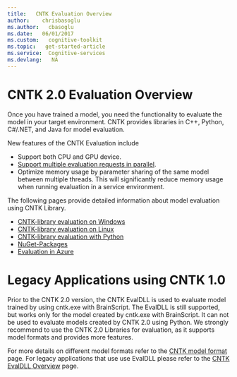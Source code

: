 ```yaml
---
title:   CNTK Evaluation Overview
author:    chrisbasoglu
ms.author:   cbasoglu
ms.date:   06/01/2017
ms.custom:   cognitive-toolkit
ms.topic:   get-started-article
ms.service:  Cognitive-services
ms.devlang:   NA
---
```


# CNTK 2.0 Evaluation Overview

Once you have trained a model, you need the functionality to evaluate the model in your target environment. CNTK provides libraries in C++, Python, C#/.NET, and Java for model evaluation.

New features of the CNTK Evaluation include
* Support both CPU and GPU device.
* [Support multiple evaluation requests in parallel](./CNTK-Eval-Examples.md#examples-for-evaluating-multiple-requests-in-parallel).
* Optimize memory usage by parameter sharing of the same model between multiple threads. This will significantly reduce memory usage when running evaluation in a service environment. 

The following pages provide detailed information about model evaluation using CNTK Library.
* [CNTK-library evaluation on Windows](./CNTK-Library-Evaluation-on-Windows.md)
* [CNTK-library evaluation on Linux](./CNTK-Library-Evaluation-on-Linux.md)
* [CNTK-library evaluation with Python](./How-do-I-Evaluate-models-in-Python.md)
* [NuGet-Packages](./NuGet-Package.md)
* [Evaluation in Azure](./Evaluate-a-model-in-an-Azure-WebApi.md)

# Legacy Applications using CNTK 1.0

Prior to the CNTK 2.0 version, the CNTK EvalDLL is used to evaluate model trained by using cntk.exe with BrainScript. The EvalDLL 
is still supported, but works only for the model created by cntk.exe with BrainScript. It can not be used to evaluate models created by CNTK 2.0 using Python. We strongly recommend to use the CNTK 2.0 Libraries for evaluation, as it supports model formats and provides more features.

For more details on different model formats refer to the [CNTK model format](./CNTK-model-format.md) page.
For legacy applications that use use EvalDLL please refer to the [CNTK EvalDLL Overview](./EvalDll-Evaluation-Overview.md) page.

